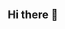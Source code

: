 ## Hi there 👋

<!--
**clarafefe/clarafefe** is a ✨ _special_ ✨ repository because its `README.md` (this file) appears on your GitHub profile.

Meu nome é Clara Fernanades

Estou estudando na Alura
Estou me desenvolvendo na linguagem JavaScript
Utilizo esse espaço para minha organização e compartilhamento dos meu projetos desenvolvidos

Você pode entrar em contato comigo 📫

00001098178464sp@al.euducacao.sp.gov.br
